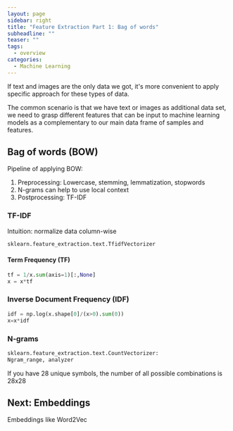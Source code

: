 ```yaml
---
layout: page
sidebar: right
title: "Feature Extraction Part 1: Bag of words"
subheadline: ""
teaser: ""
tags:
  - overview
categories:
  - Machine Learning
---
```


If text and images are the only data we got, it's more convenient to apply specific approach for these types of data. 

The common scenario is that we have text or images as additional data set, we need to grasp different features that can be input to machine learning models as a complementary to our main data frame of samples and features.

## Bag of words (BOW)

Pipeline of applying BOW:
1. Preprocessing:
	Lowercase, stemming, lemmatization, stopwords
2. N-grams can help to use local context
3. Postprocessing: TF-IDF

### TF-IDF

Intuition: normalize data column-wise

```python
sklearn.feature_extraction.text.TfidfVectorizer
```

#### Term Frequency (TF)
```python
tf = 1/x.sum(axis=1)[:,None]
x = x*tf
```

### Inverse Document Frequency (IDF)
```python
idf = np.log(x.shape[0]/(x>0).sum(0))
x=x*idf
```

### N-grams

```python
sklearn.feature_extraction.text.CountVectorizer: 
Ngram_range, analyzer
```

If you have 28 unique symbols, the number of all possible combinations is 28x28

## Next: Embeddings

Embeddings like Word2Vec



